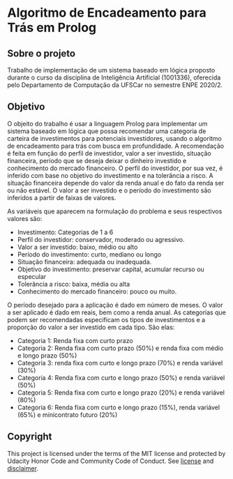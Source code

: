 # Algoritmo de Encadeamento para Trás em Prolog 

## Sobre o projeto

Trabalho de implementação de um sistema baseado em lógica proposto durante o curso da disciplina de Inteligência Artificial (1001336), oferecida pelo Departamento de Computação da UFSCar no semestre ENPE 2020/2.

## Objetivo 

O objeito do trabalho é usar a linguagem Prolog para implementar um sistema baseado em lógica que possa recomendar uma categoria de carteira de investimentos para potenciais investidores, usando o algoritmo de encadeamento para trás  com  busca  em  profundidade.  A  recomendação  é  feita  em  função  do  perfil  de  investidor,  valor  a  ser 
investido, situação financeira, período que se deseja deixar o dinheiro investido e conhecimento do mercado financeiro. O perfil do investidor, por sua vez, é inferido com base no objetivo do investimento e na tolerância a risco. A situação financeira depende do valor da renda anual e do fato da renda ser ou não estável. O valor a ser investido e o período do investimento são inferidos a partir de faixas de valores. 

As variáveis que aparecem na formulação do problema e seus respectivos valores são: 
- Investimento: Categorias de 1 a 6 
- Perfil do investidor: conservador, moderado ou agressivo.  
- Valor a ser investido: baixo, médio ou alto 
- Período do investimento: curto, mediano ou longo  
- Situação financeira: adequada ou inadequada.  
- Objetivo do investimento: preservar capital, acumular recurso ou especular 
- Tolerância a risco: baixa, média ou alta 
- Conhecimento do mercado financeiro: pouco ou muito. 
 
O período desejado para a aplicação é dado em número de meses. O valor a ser aplicado é dado em reais, bem como a renda anual. As categorias que podem ser recomendadas especificam os tipos de investimentos e a proporção do valor a ser investido em cada tipo. São elas: 
- Categoria 1: Renda fixa com curto prazo 
- Categoria 2: Renda fixa com curto prazo (50%) e renda fixa com médio e longo prazo (50%) 
- Categoria 3: renda fixa com curto e longo prazo (70%) e renda variável (30%) 
- Categoria 4: Renda fixa com curto e longo prazo (50%) e renda variável (50%) 
- Categoria 5: Renda fixa com curto e longo prazo (20%) e renda variável (80%) 
- Categoria 6: Renda fixa com curto e longo prazo (15%), renda variável (65%) e minicontrato futuro (20%) 

## Copyright 
This project is licensed under the terms of the MIT license and protected by Udacity Honor Code and Community Code of Conduct. See <a href="LICENSE.md">license</a> and <a href="LICENSE.DISCLAIMER.md">disclaimer</a>.
